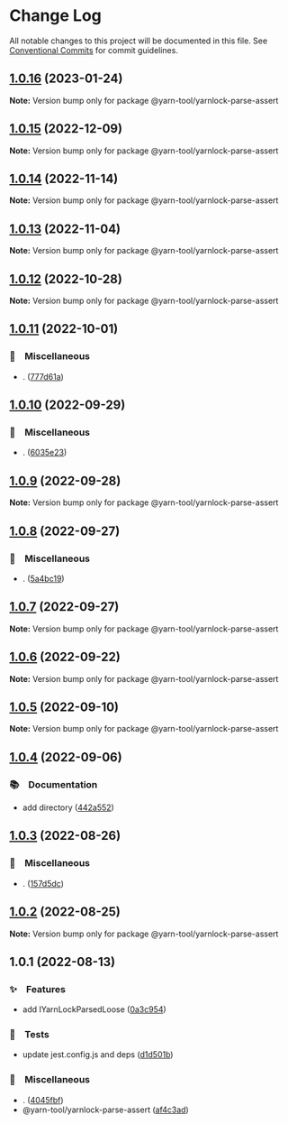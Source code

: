 # Change Log

All notable changes to this project will be documented in this file.
See [Conventional Commits](https://conventionalcommits.org) for commit guidelines.

## [1.0.16](https://github.com/bluelovers/ws-yarn-workspaces/compare/@yarn-tool/yarnlock-parse-assert@1.0.15...@yarn-tool/yarnlock-parse-assert@1.0.16) (2023-01-24)

**Note:** Version bump only for package @yarn-tool/yarnlock-parse-assert





## [1.0.15](https://github.com/bluelovers/ws-yarn-workspaces/compare/@yarn-tool/yarnlock-parse-assert@1.0.14...@yarn-tool/yarnlock-parse-assert@1.0.15) (2022-12-09)

**Note:** Version bump only for package @yarn-tool/yarnlock-parse-assert





## [1.0.14](https://github.com/bluelovers/ws-yarn-workspaces/compare/@yarn-tool/yarnlock-parse-assert@1.0.13...@yarn-tool/yarnlock-parse-assert@1.0.14) (2022-11-14)

**Note:** Version bump only for package @yarn-tool/yarnlock-parse-assert





## [1.0.13](https://github.com/bluelovers/ws-yarn-workspaces/compare/@yarn-tool/yarnlock-parse-assert@1.0.12...@yarn-tool/yarnlock-parse-assert@1.0.13) (2022-11-04)

**Note:** Version bump only for package @yarn-tool/yarnlock-parse-assert





## [1.0.12](https://github.com/bluelovers/ws-yarn-workspaces/compare/@yarn-tool/yarnlock-parse-assert@1.0.11...@yarn-tool/yarnlock-parse-assert@1.0.12) (2022-10-28)

**Note:** Version bump only for package @yarn-tool/yarnlock-parse-assert





## [1.0.11](https://github.com/bluelovers/ws-yarn-workspaces/compare/@yarn-tool/yarnlock-parse-assert@1.0.10...@yarn-tool/yarnlock-parse-assert@1.0.11) (2022-10-01)



### 🔖　Miscellaneous

* . ([777d61a](https://github.com/bluelovers/ws-yarn-workspaces/commit/777d61af255146b2b1b1f364587c36a0f5bfc00c))



## [1.0.10](https://github.com/bluelovers/ws-yarn-workspaces/compare/@yarn-tool/yarnlock-parse-assert@1.0.9...@yarn-tool/yarnlock-parse-assert@1.0.10) (2022-09-29)



### 🔖　Miscellaneous

* . ([6035e23](https://github.com/bluelovers/ws-yarn-workspaces/commit/6035e2399f4f5a5f5e5ac56309b6dc37ffe91389))



## [1.0.9](https://github.com/bluelovers/ws-yarn-workspaces/compare/@yarn-tool/yarnlock-parse-assert@1.0.8...@yarn-tool/yarnlock-parse-assert@1.0.9) (2022-09-28)

**Note:** Version bump only for package @yarn-tool/yarnlock-parse-assert





## [1.0.8](https://github.com/bluelovers/ws-yarn-workspaces/compare/@yarn-tool/yarnlock-parse-assert@1.0.7...@yarn-tool/yarnlock-parse-assert@1.0.8) (2022-09-27)



### 🔖　Miscellaneous

* . ([5a4bc19](https://github.com/bluelovers/ws-yarn-workspaces/commit/5a4bc19a0a279a49e752d776279165e14c402427))



## [1.0.7](https://github.com/bluelovers/ws-yarn-workspaces/compare/@yarn-tool/yarnlock-parse-assert@1.0.6...@yarn-tool/yarnlock-parse-assert@1.0.7) (2022-09-27)

**Note:** Version bump only for package @yarn-tool/yarnlock-parse-assert





## [1.0.6](https://github.com/bluelovers/ws-yarn-workspaces/compare/@yarn-tool/yarnlock-parse-assert@1.0.5...@yarn-tool/yarnlock-parse-assert@1.0.6) (2022-09-22)

**Note:** Version bump only for package @yarn-tool/yarnlock-parse-assert





## [1.0.5](https://github.com/bluelovers/ws-yarn-workspaces/compare/@yarn-tool/yarnlock-parse-assert@1.0.4...@yarn-tool/yarnlock-parse-assert@1.0.5) (2022-09-10)

**Note:** Version bump only for package @yarn-tool/yarnlock-parse-assert





## [1.0.4](https://github.com/bluelovers/ws-yarn-workspaces/compare/@yarn-tool/yarnlock-parse-assert@1.0.3...@yarn-tool/yarnlock-parse-assert@1.0.4) (2022-09-06)



### 📚　Documentation

* add directory ([442a552](https://github.com/bluelovers/ws-yarn-workspaces/commit/442a55232619f7fe2b9bad6f8eccfffc4f8f47d2))



## [1.0.3](https://github.com/bluelovers/ws-yarn-workspaces/compare/@yarn-tool/yarnlock-parse-assert@1.0.2...@yarn-tool/yarnlock-parse-assert@1.0.3) (2022-08-26)



### 🔖　Miscellaneous

* . ([157d5dc](https://github.com/bluelovers/ws-yarn-workspaces/commit/157d5dc8959261d9326f6e633987182898ae9670))



## [1.0.2](https://github.com/bluelovers/ws-yarn-workspaces/compare/@yarn-tool/yarnlock-parse-assert@1.0.1...@yarn-tool/yarnlock-parse-assert@1.0.2) (2022-08-25)

**Note:** Version bump only for package @yarn-tool/yarnlock-parse-assert





## 1.0.1 (2022-08-13)


### ✨　Features

* add IYarnLockParsedLoose ([0a3c954](https://github.com/bluelovers/ws-yarn-workspaces/commit/0a3c954ce392ce095d930a1a5444f43e0dbde828))


### 🚨　Tests

* update jest.config.js and deps ([d1d501b](https://github.com/bluelovers/ws-yarn-workspaces/commit/d1d501ba059130bd8f90e6eaa266084110698011))


### 🔖　Miscellaneous

* . ([4045fbf](https://github.com/bluelovers/ws-yarn-workspaces/commit/4045fbfdcd09fac0cd9b58d2c0bde43fc7b6e98b))
* @yarn-tool/yarnlock-parse-assert ([af4c3ad](https://github.com/bluelovers/ws-yarn-workspaces/commit/af4c3ad21200330c8e7bcd1f1ae22076613b5d4e))

